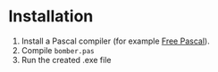 # Installation

1. Install a Pascal compiler (for example [Free Pascal](http://www.freepascal.org/)).
2. Compile `bomber.pas`
3. Run the created .exe file
